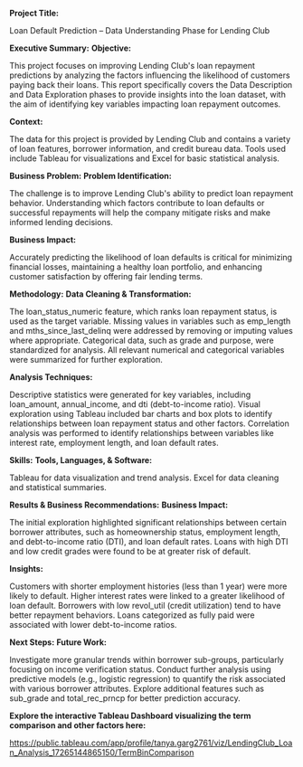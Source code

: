 **Project Title:**

Loan Default Prediction – Data Understanding Phase for Lending Club

**Executive Summary:**
**Objective:**

This project focuses on improving Lending Club's loan repayment predictions by analyzing the factors influencing the likelihood of customers paying back their loans. This report specifically covers the Data Description and Data Exploration phases to provide insights into the loan dataset, with the aim of identifying key variables impacting loan repayment outcomes.

**Context:**

The data for this project is provided by Lending Club and contains a variety of loan features, borrower information, and credit bureau data. Tools used include Tableau for visualizations and Excel for basic statistical analysis.

**Business Problem:**
**Problem Identification:**

The challenge is to improve Lending Club's ability to predict loan repayment behavior. Understanding which factors contribute to loan defaults or successful repayments will help the company mitigate risks and make informed lending decisions.

**Business Impact:**

Accurately predicting the likelihood of loan defaults is critical for minimizing financial losses, maintaining a healthy loan portfolio, and enhancing customer satisfaction by offering fair lending terms.

**Methodology:**
**Data Cleaning & Transformation:**

The loan_status_numeric feature, which ranks loan repayment status, is used as the target variable.
Missing values in variables such as emp_length and mths_since_last_delinq were addressed by removing or imputing values where appropriate.
Categorical data, such as grade and purpose, were standardized for analysis.
All relevant numerical and categorical variables were summarized for further exploration.

**Analysis Techniques:**

Descriptive statistics were generated for key variables, including loan_amount, annual_income, and dti (debt-to-income ratio).
Visual exploration using Tableau included bar charts and box plots to identify relationships between loan repayment status and other factors.
Correlation analysis was performed to identify relationships between variables like interest rate, employment length, and loan default rates.

**Skills:**
**Tools, Languages, & Software:**

Tableau for data visualization and trend analysis.
Excel for data cleaning and statistical summaries.

**Results & Business Recommendations:**
**Business Impact:**

The initial exploration highlighted significant relationships between certain borrower attributes, such as homeownership status, employment length, and debt-to-income ratio (DTI), and loan default rates. Loans with high DTI and low credit grades were found to be at greater risk of default.

**Insights:**

Customers with shorter employment histories (less than 1 year) were more likely to default.
Higher interest rates were linked to a greater likelihood of loan default.
Borrowers with low revol_util (credit utilization) tend to have better repayment behaviors.
Loans categorized as fully paid were associated with lower debt-to-income ratios.


**Next Steps:**
**Future Work:**

Investigate more granular trends within borrower sub-groups, particularly focusing on income verification status.
Conduct further analysis using predictive models (e.g., logistic regression) to quantify the risk associated with various borrower attributes.
Explore additional features such as sub_grade and total_rec_prncp for better prediction accuracy.

**Explore the interactive Tableau Dashboard visualizing the term comparison and other factors here:**

https://public.tableau.com/app/profile/tanya.garg2761/viz/LendingClub_Loan_Analysis_17265144865150/TermBinComparison
